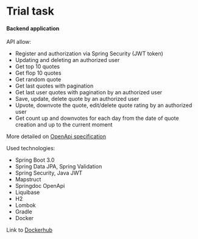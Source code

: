 # Trial task 
#### Backend application

API allow:
- Register and authorization via Spring Security (JWT token) 
- Updating and deleting an authorized user
- Get top 10 quotes
- Get flop 10 quotes
- Get random quote
- Get last quotes with pagination
- Get last user quotes with pagination by an authorized user
- Save, update, delete quote by an authorized user
- Upvote, downvote the quote, edit/delete quote rating by an authorized user
- Get count up and downvotes for each day from the date of quote creation and up to the current moment

More detailed  on [OpenApi specification](https://gitlab.com/smetaninivanu/openapi/-/blob/main/openApi.yaml)

Used technologies: 
- Spring Boot 3.0
- Spring Data JPA, Spring Validation
- Spring Security, Java JWT
- Mapstruct
- Springdoc OpenApi
- Liquibase
- H2
- Lombok
- Gradle
- Docker

Link to [Dockerhub](https://hub.docker.com/repository/docker/wvolfff/kameleoon-trial)
